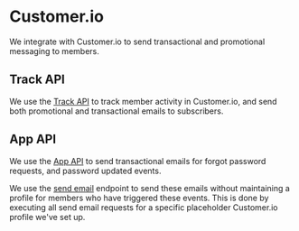 # Customer.io

We integrate with Customer.io to send transactional and promotional messaging to members.

## Track API

We use the [Track API](https://customer.io/docs/api/#tag/trackOverview) to track member activity in Customer.io, and send both promotional and transactional emails to subscribers.

## App API

We use the [App API](https://customer.io/docs/api/#tag/appOverview) to send transactional emails for forgot password requests, and password updated events.

We use the [send email](https://customer.io/docs/api/#operation/sendEmail) endpoint to send these emails without maintaining a profile for members who have triggered these events. This is done by executing all send email requests for a specific placeholder Customer.io profile we've set up.
